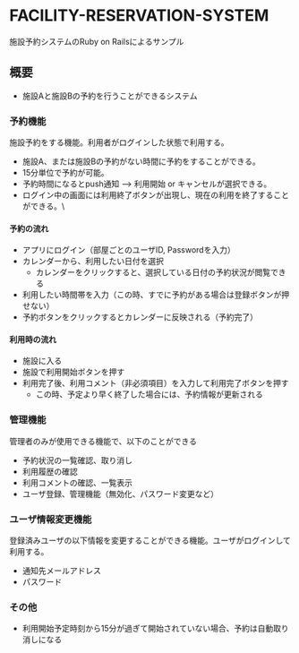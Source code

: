 # FACILITY-RESERVATION-SYSTEM

施設予約システムのRuby on Railsによるサンプル

## 概要

- 施設Aと施設Bの予約を行うことができるシステム

### 予約機能

施設予約をする機能。利用者がログインした状態で利用する。

- 施設A、または施設Bの予約がない時間に予約をすることができる。
- 15分単位で予約が可能。
- 予約時間になるとpush通知 --> 利用開始 or キャンセルが選択できる。
- ログイン中の画面には利用終了ボタンが出現し、現在の利用を終了することができる。\

#### 予約の流れ

- アプリにログイン（部屋ごとのユーザID, Passwordを入力）
- カレンダーから、利用したい日付を選択
  - カレンダーをクリックすると、選択している日付の予約状況が閲覧できる
- 利用したい時間帯を入力（この時、すでに予約がある場合は登録ボタンが押せない）
- 予約ボタンをクリックするとカレンダーに反映される（予約完了）

#### 利用時の流れ

- 施設に入る
- 施設で利用開始ボタンを押す
- 利用完了後、利用コメント（非必須項目）を入力して利用完了ボタンを押す
  - この時、予定より早く終了した場合には、予約情報が更新される

### 管理機能

管理者のみが使用できる機能で、以下のことができる

- 予約状況の一覧確認、取り消し
- 利用履歴の確認
- 利用コメントの確認、一覧表示
- ユーザ登録、管理機能（無効化、パスワード変更など）

### ユーザ情報変更機能

登録済みユーザの以下情報を変更することができる機能。ユーザがログインして利用する。

- 通知先メールアドレス
- パスワード


### その他

- 利用開始予定時刻から15分が過ぎて開始されていない場合、予約は自動取り消しになる
